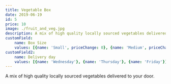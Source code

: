 ```yaml
---
title: Vegetable Box
date: 2019-06-19
id: 5
price: 10
image: ./fruit_and_veg.jpg
description: A mix of high quality locally sourced vegetables delivered to your door.
customField: 
    name: Box Size
    values: [{name: 'Small', priceChange: 0}, {name: 'Medium', priceChange: 10}, {name: 'Large', priceChange: 20.00}]
customField2: 
    name: Delivery day
    values: [{name: 'Wednesday'}, {name: 'Thursday'}, {name: 'Friday'}]    
---
```


A mix of high quality locally sourced vegetables delivered to your door.